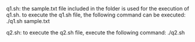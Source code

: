 q1.sh:
the sample.txt file included in the folder is used for the execution of q1.sh.
to execute the q1.sh file, the following command can be executed:
./q1.sh sample.txt

q2.sh:
to execute the q2.sh file, execute the following command:
./q2.sh
